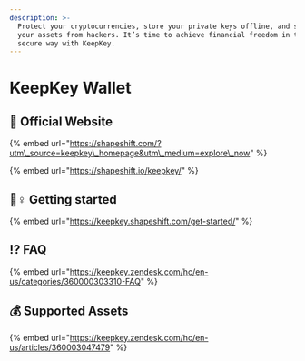 ```yaml
---
description: >-
  Protect your cryptocurrencies, store your private keys offline, and safeguard
  your assets from hackers. It’s time to achieve financial freedom in the most
  secure way with KeepKey.
---
```


# KeepKey Wallet

## 🚀 Official Website

{% embed url="https://shapeshift.com/?utm\_source=keepkey\_homepage&utm\_medium=explore\_now" %}

{% embed url="https://shapeshift.io/keepkey/" %}

## 🧙♀ Getting started

{% embed url="https://keepkey.shapeshift.com/get-started/" %}

## ⁉ FAQ

{% embed url="https://keepkey.zendesk.com/hc/en-us/categories/360000303310-FAQ" %}

## 💰 Supported Assets

{% embed url="https://keepkey.zendesk.com/hc/en-us/articles/360003047479" %}

